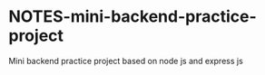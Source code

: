 # NOTES-mini-backend-practice-project
Mini backend practice project based on node js and express js
